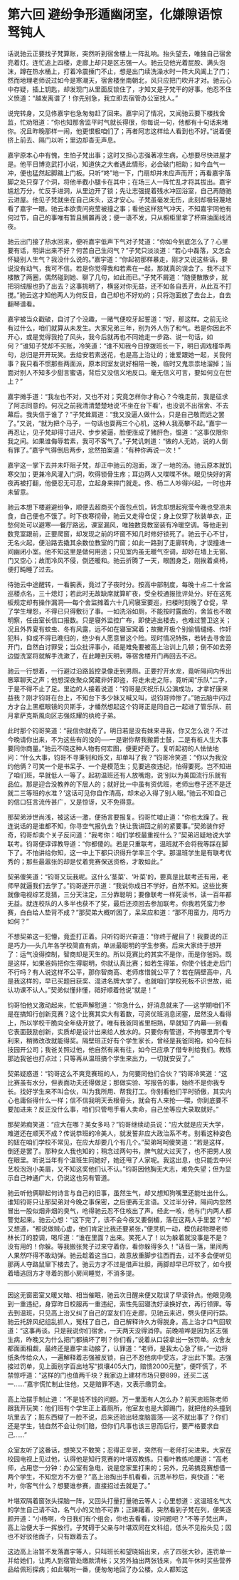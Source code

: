 # 第六回 避纷争形遁幽闭室，化嫌隙语惊驽钝人

话说驰云正要找子梵算账，突然听到宿舍楼上一阵乱响。抬头望去，唯独自己宿舍亮着灯。连忙追上四楼，走廊上却只是区志强一人。驰云见他光着屁股、满头泡沫，蹲在热水桶上，打着冷震捶门不止，想是出门续洗澡水时一阵大风阖上了门；然而地理老师说过如今是寒潮天，宿舍楼坐南朝北，风只应把门吹开才对。驰云心中存疑，插上钥匙，却发现门从里面反锁住了，才知又是子梵干的好事。他忍不住义愤道：“越发离谱了！你先别急，我立即去宿管办公室找人。”

说完转身，又见佟嘉宇也急匆匆赶了回来。嘉宇问了情况，又闻驰云要下楼找舍监，忙劝阻道：“你也知那舍监平时气就长得很，你每说一句，他都有十句话来堵你。况且昨晚那样一闹，他更恨极咱们了；再者阿志这样给人看到也不好。”说着便挤上前去、隔门以听；里边却杳无声息。

嘉宇原本心中有愧，生怕子梵出事；这时又担心志强著凉生病，心想要尽快进屋才是。他平日博览武打小说，知道侠之大者遇此情形，必会破门相助；如今血气一冲，便也猛然起脚踹上门板。只听“咚”地一下，门扇却并未应声而开；再看嘉宇落脚之处只穿了个洞，将他半截小腿卡在其中；在场三人一阵忙乱才将其拔出。嘉宇尴尬万分，忙反手进洞，从里边开了锁；先让志强提着残水冲回浴室，自己再随驰云进屋。他见子梵就坐在自己床头，这才安心。子梵虽毫发无伤，此刻却极轻蔑地看了嘉宇一眼。驰云本欲责问宛莹被撞之事；看他这样怒气冲天，不知嘉宇同他有何过节，自己的事唯有暂且搁置再说；便一语不发，只从橱柜里拿了杯麻油面线消夜。

驰云出门接了热水回来，便听嘉宇低声下气对子梵道：“你如今到底怎么了？心里要有话，明讲出来不好？何苦自己生闷气？”子梵只淡淡道：“若心中磊落，又怎会怀疑别人生气？我没什么说的。”嘉宇道：“你起初那样暴走，刚才又说这些话，要说没有动气，我可不信。若是你觉得我和若素在一起，那就真的误会了。我不过下楼散了两圈，偶然碰到她、聊了几句，如此而已。”子梵不屑道：“随便散散步，就把羽绒服也扔了出去？这事挑明了，横竖对你无益，还不如各自丢开，从此互不打搅。”驰云这才知他两人为何反目，自己却也不好劝的；只将泡面放了去台上，自去翻琴谱看。

嘉宇被当众戳破，自讨了个没趣，一赌气便咬牙起誓道：“好，那这样。之前无论有过什么，咱们就算从未发生。大家兄弟三年，别为外人伤了和气。若是你因此不开心，或是觉得我抢了风头，我今后就再也不同她走一步路、说一句话，如何？”谁知子梵却不买账，冷笑道：“谁不知我今日撩拨班长一下，明日调戏槿华两句，总归是开开玩笑。去给安若素送花，也是高上治让的；谁爱跟她一起，关我何事？我只看不惯那些两面派，原本同室友说好相陪一晚，临时又鬼祟祟地溜掉；当面对别人不知多少甜言蜜语，背后又没信义地反口。毫无信义可言，要如何立在世上？”

嘉宇摊手道：“我左也不对，又也不对；究竟怎样你才称心？今晚走前，我是征求了阿志同意的。何况之前我清清楚楚地说‘不坐在台下看’，也没说不出宿舍、不去幕后。我失信于谁了？”子梵耸肩道：“我又没逼人做什么，只是自己敬而远之罢了。”又说，“就为把个马子，一句话也耍两三个心机，这种人我高攀不起。”嘉宇一再忍让，见子梵却得寸进尺、步步紧逼，脸便涨成了猪肝色，愠道：“这事仅限你我之间。如果谁侮辱若素，我可不客气了。”子梵讥刺道：“做的人无妨，说的人倒有罪了。”嘉宇气得倒后两步，忿然拍案道：“有种你再说一次！”

嘉宇这一掌下去并未吓阻子梵，却正中驰云的泡面，泼了一地的汤。驰云原本就饥寒交加；更兼冷风灌入门洞，吹得锁骨生疼；耳边两人又喋喋不休。眼见快好的宵夜再被打翻，他便忍无可忍，立起身来摔门就走。佟、杨二人吵得兴起，一时也并未留意。

驰云本想下楼避避纷争，顺便去超商买个面包点饥，转念却想起宛莹今晚也受凉未食，自己便也不饿了。时下夜寒彻骨，驰云又走得仓促；身上仅穿了秋装单衣，正愁何处可以避寒──餐厅路远，课室漏风，唯独数竞教室装有冷暖空调。等他走到数竞室跟前，正要爬窗，却发现之前的坏窗不知几时修好锁死了。驰云于心不甘，无名火起，便沿路去撬其余数位教室的门窗；如此一路到了走廊转角，才误撞进一间幽闭小室。他不知这里是做何用途；只见室内虽无暖气空调，却妙在墙上无窗、门又空心；故而冷风不侵，倒还暖和。驰云折腾了一天，眼困身乏，刚挨着桌椅，便打盹睡了过去。

待驰云中途醒转，一看腕表，竟过了子夜时分。按高中部制度，每晚十点二十舍监巡楼点名，三十熄灯；若此时无故缺席就算旷夜，受全校通报批评处分。好在这死板规定却有操作漏洞──每个舍监摊着六十几间寝室要巡，扫楼时刻晚了仓促，早了学生埋怨，不得已只得敷衍了事。一如洗浴如厕，不能按时露面的，舍监也不敢明察，任由室长信口报数。只是寝外监控广布，即使逃出楼去，也难过警卫这关；况且外界夏有蚊虫、冬有风露，远不如在寝室窝着；故撇开极个别偷情缱绻、作奸犯科，抑或不得已晚归的，绝少有人愿意冒这个险。现时情况特殊，若转去寻舍监开门，自然白讨罪受；当众批评事小，祗是难免要被高上治训上几顿；倒不如去旁边盥洗室将就解手洗漱了，在此睡到天明，等宿舍楼开门再回去不迟。

驰云一行想着，一行避过沿路监控录像走到男厕。正要拧开水龙，竟听隔间内传出窸窣聊天之声；他想深夜聚众窝藏非奸即盗，将走未走之际，竟听闻“乐队”二字，于是不得不止了足。里边的人接着说道：“钧哥是庆祝乐队公演成功，才拿好康来益我？刚才钧哥在台上，不知台下多少妹又喊又叫，说钧哥帅惨了。”驰云脑中闪过方才台上黑框眼镜的贝斯手，才幡然想起这个钧哥正是同自己一起进了管乐队、前月拿萨克斯風向区志强炫耀的纨绔子弟。

此时那个钧哥笑道：“我信你就奇了。明日若是没有妹来寻我，你又怎么说？不过今晚请你出来，不为这些有的没的──一是谢你帮我搬爵士鼓，二是有桩人生大事要同你商量。”驰云不晓这种人物有何宏图，便更好奇了。复听起初的人怯怯地问：“什么大事，钧哥不寻秉钊和烁文，却单叫了我？”钧哥冷笑道：“你以为我没约他俩？可笑一个是书呆子、一个是模范生；见要逃夜违纪，怕得要死。岂不知进了咱们班，早就低人一等了。起初温班还有人放嘴炮，说‘别以为美国流行乐就有品位。那是迎合没教养的下层人的；就好比一中虽有资优班，老师出卷子还不是迁就二三等班的水准？’这话可见你自作清高，却未必入得了别人眼。”驰云不知自己的信口狂言流传甚广，又是惊讶，又不免得意。

那契弟涉世尚浅，被这话一激，便扬言要报复。钧哥忙嘘止道：“你也太躁了。我连说话的是谁都不知，你寻空气报仇去？快让我讲回之前的紧要事。”契弟装作好奇，钧哥却卖个关子反问道：“我考你：咱们学校最重视什么？”契弟迟疑地说大学联考。钧哥便谆谆教导道：“你都傻的。若是只重联考，温班就不会将我等踩在脚下了。不怕讲给你知，这一中上下都只识得升学率三个字。那温班学生是有联考优秀的；那些最嚣张的却是仗着竞赛保送资格，才敢如此。”

契弟傻笑道：“钧哥又玩我呢。这什么‘茎菜’、‘叶菜’的，要真是比联考还有用，老师早就逼我们去学了。”钧哥遂开示道：“我说你成日不学好，自然不知。这些比赛就像电视综艺竞猜，三分天注定，三分靠聪明；要像联考一样死读书，读一百年都无益。就连校队的人多半也获不了奖，最后还须回去参加联考。你我若凭蛮力参赛，白白给人垫背不成？”那契弟大概听困了，呆呆应和道：“那不用蛮力，用巧力如何？”

不想契弟这一犯懵，竟歪打正着。只听钧哥兴奋道：“你终于醒目了！我要说的正是巧力──头几年各学校简直有病，单派最聪明的学生参赛。后来大家终于想开了：运气没得控制，智商却是天生的。所以竞赛比的其实不是你，而是你爸妈。既是这样，如果爸妈把你生得聪明，你就认真比赛；如若生得笨，你使个钱走走后门不行吗？有人说这样不公平，那你智商高、老师疼惜就公平了？若在隔壁高中，凡是我这样的，早已买题目获奖、混进名牌大学了。也就咱们学校死板不识世故，祗认功课不认人。”契弟似懂非懂，祗好顺着他说“就是！”

钧哥怕他又激动起来，忙低声解慰道：“你急什么，好消息就来了──这学期咱们不是在搞知行创新竞赛？这个比赛其实大有着数，可资优班消息闭塞，居然没人看得上，所以学校干脆向全年级开放了。唯有我爸同省里相熟，早就知了内幕──别看它表面鼓励创新，实质却是设计出来给人放水的。只要你有管道，不拘哪里弄个专利来，稍微改改就能得奖。隔壁班正好有个学生家长，曾经是我爸同袍，如今在科技园开公司；我爸关照过他，他自然有来有往，如今已应承了借专利给我们。教练那边我爸也打点过；只等再从温班搞个学生来出力，一切就安妥了。”

契弟疑惑道：“钧哥这么不爽竞赛班的人，为何要同他们合伙？”钧哥冷笑道：“这比赛虽有水分，但表面功夫还得做足；那做实验、写报告的事，始终不是你我专长。找好学生来不叫合伙，叫为我所用、帮我打工。你别看他们平时骄傲，其实内心也庸俗得什么一样；信不信我明天丢根骨头，就会有人来抢──喂，你到底要不要加进来？反正没什么事，咱们只管甩手看人卖命，自己坐等应大录取就好。”

那契弟痴笑道：“应大在哪？美女多吗？”钧哥继续动员说：“应大就是应天大学，难道还在顺天不成？传说恭班的冷美人，就发誓非应大政治系不考。别看这种姿色的妞在咱们学校不常见，在应大却要几个有几个。”契弟呵呵傻笑道：“若是这样，倒还是罢了。那种女人我也知的；稍念过两句书，脾气就大过天了，也不把男人放在眼里。听说当年有个温班生同她好，她还甩了人家呢。我这出息，也只能去中兴艺校泡泡小美眉，又不知这奖他们认不认。”钧哥因他胸无大志，难免失望；但为显示自己神通广大，仍说这也另有管道。

驰云听他俩聊起何诗言与自己的旧事，虽然生气，却又想知狗嘴里还能吐出什么。谁知钧哥只让那契弟对今晚之事保密，之后便再无言语。又过半分钟，隔间内忽然冒出一股似烟非烟的臭气，呛得驰云忍不住咳出了声。经此一咳，他与门内两人都警觉起来。驰云心想：“这下完了，该不会今夜又要倒楣，落在这两人手里罢？”却又想道，“都说做贼心虚，他们肯定比我还要紧张，”便灵机一动，模仿起物理老师林长汀的腔调，喝斥道：“谁在里面？出来。笑死人了！以为躲着就没事是不是？没有用的！你躲。等我搬张凳子过来守着你，看你躲得多久！”话音一落，里间两人果然吓得不敢动弹。驰云趁着这当口，故意放重脚步往西而去，过不多会便听见那两人夺路鼠窜下楼去了。驰云方才不过是借声壮胆，两脚却早已吓软了，如今摸着墙逃回方才寻着的那小房间睡觉，不消多提。

---

因这无窗密室又暖又暗、相当催眠，驰云次日醒来便又耽误了早读钟点。他眼见晚到一重违纪，身穿昨日校服再一重违纪，索性先回寝洗好澡换好衣，再行领罪。等去到温班，只见高上治又纠了自己的室友们在走廊，见驰云来迟，劈头便问行踪。驰云托辞风纪组乱抓人，冤枉了自己，自己解释许久方得脱身。高上治才口气回软道：“这事再谈。只是我说你们宿舍，一天两天没得消停。前晚喧哗是因为区志强生病，昨晚又为什么把门都搞坏了咧？你们看，”说着从口袋拿出一张罚单。众舍友都面面相觑，最终还是嘉宇主动接了，认罪道：“老师，是我太心急了些，”一边将纸条传给众人，一遍解释着志强被反锁，自己不忍他病中受冻，才出此下策。志强接过罚单，见上面别字百出地写“损壤405大门，赔愦2000元整”，便吓慌了，不禁惊呼道：“这样的门也值两千块？我家边上建材市场只要899，还买二送一……”嘉宇慌忙制止住他，又是赔罪不迭，又表示缴罚金。

高上治摆手制止道：“不是钱不钱的问题。万一里面有人怎么办？前天忠班陈老师跟我开玩笑：他们班有个学生正上着厕所，他室友也是大脚踢门，就把他的头撞到坑里去了；脏东西糊了一脸不说，后来还验出轻度脑震荡──这不就出事了？你们还是学生，钱自然不会让你们赔，但你们凡事也该三思而后行，要严格要求自己……”

众室友听了这番话，想笑又不敢笑；忍得正辛苦，突然有一老师打尖进来。大家在校园电视上见过他，认得他是知行竞赛的叶堪双教练。只看叶教练哈腰道：“高老师，占用您一分钟：办公室有急电，说是您家里打来的；另外，兄弟搞竞赛想借一两个学生，不知您方不方便？”高上治掏出手机看看，沉思半秒后，爽快道：“老叶，你客气什么？想要谁参赛，直接招过去就是了。”

叶堪双隔着窗张头探脑一阵，又回头打量打量驰云等人；心里想道：这温班名气大的学生自己请不动，名气小的又怕不可靠；正踌躇着，突然看到子梵在列，便笑逐颜开道：“小杨啊，今日我们有个组会，你也去看看，没问题吧？”不等子梵出声，高上治便大手一挥放行。子梵碍于父亲与叶堪双同在文科组，低头不见抬头见；因也不好驳他面子，只有跟着去了。

这边高上治暂不发落嘉宇等人，只叫班长和望晓娟出来，点了四张大钞，连罚单一并给她们，让两人到宿管处缴款清帐；又另外抽出两张钱来，令其午休时买些营养品给佩珩探病；如此嘱咐一番，便匆匆地回了办公楼。众人都知这


